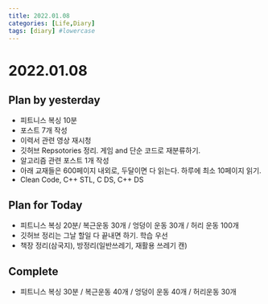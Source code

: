 ```yaml
---
title: 2022.01.08
categories: [Life,Diary]
tags: [diary] #lowercase    
---
```


# 2022.01.08


## Plan by yesterday
- 피트니스 복싱 10분 
- 포스트 7개 작성
- 이력서 관련 영상 재시청 
- 깃허브 Repsotories 정리. 게임 and 단순 코드로 재분류하기. 
- 알고리즘 관련 포스트 1개 작성 
- 아래 교재들은 600페이지 내외로, 두달이면 다 읽는다. 하루에 최소 10페이지 읽기. 
- Clean Code, C++ STL, C DS, C++ DS 

## Plan for Today
- 피트니스 복싱 20분/ 복근운동 30개 / 엉덩이 운동 30개 / 허리 운동 100개
- 깃허브 정리는 그날 할일 다 끝내면 하기. 학습 우선
- 책장 정리(삼국지), 방정리(일반쓰레기, 재활용 쓰레기 캔)

## Complete
- 피트니스 복싱 30분 / 복근운동 40개 / 엉덩이 운동 40개 / 허리운동 30개
